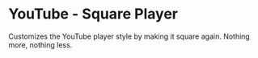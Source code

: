 # YouTube - Square Player
 Customizes the YouTube player style by making it square again. Nothing more, nothing less.
